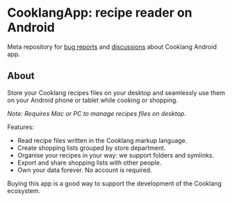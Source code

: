 # CooklangApp: recipe reader on Android

Meta repository for [bug reports](https://github.com/cooklang/cooklang-app-android/issues) and [discussions](https://github.com/cooklang/cooklang-app-android/discussions) about Cooklang Android app.

## About

Store your Cooklang recipes files on your desktop and seamlessly use them on your Android phone or tablet while cooking or shopping.

_Note: Requires Mac or PC to manage recipes files on desktop._

Features:

* Read recipe files written in the Cooklang markup language.
* Create shopping lists grouped by store department.
* Organise your recipes in your way: we support folders and symlinks.
* Export and share shopping lists with other people.
* Own your data forever. No account is required.


Buying this app is a good way to support the development of the Cooklang ecosystem.

